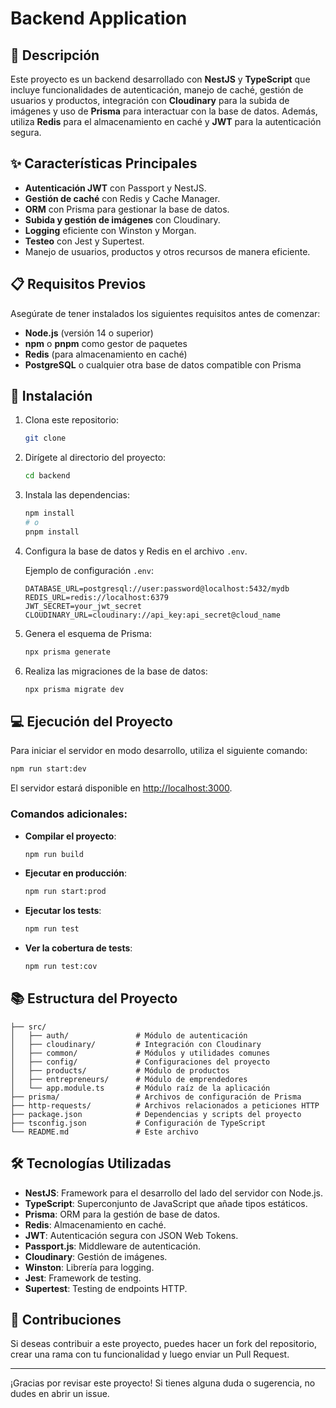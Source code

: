 # Backend Application

## 📖 Descripción

Este proyecto es un backend desarrollado con **NestJS** y **TypeScript** que incluye funcionalidades de autenticación, manejo de caché, gestión de usuarios y productos, integración con **Cloudinary** para la subida de imágenes y uso de **Prisma** para interactuar con la base de datos. Además, utiliza **Redis** para el almacenamiento en caché y **JWT** para la autenticación segura.

## ✨ Características Principales

- **Autenticación JWT** con Passport y NestJS.
- **Gestión de caché** con Redis y Cache Manager.
- **ORM** con Prisma para gestionar la base de datos.
- **Subida y gestión de imágenes** con Cloudinary.
- **Logging** eficiente con Winston y Morgan.
- **Testeo** con Jest y Supertest.
- Manejo de usuarios, productos y otros recursos de manera eficiente.

## 📋 Requisitos Previos

Asegúrate de tener instalados los siguientes requisitos antes de comenzar:

- **Node.js** (versión 14 o superior)
- **npm** o **pnpm** como gestor de paquetes
- **Redis** (para almacenamiento en caché)
- **PostgreSQL** o cualquier otra base de datos compatible con Prisma

## 🚀 Instalación

1. Clona este repositorio:

   ```bash
   git clone
   ```

2. Dirígete al directorio del proyecto:

   ```bash
   cd backend
   ```

3. Instala las dependencias:

   ```bash
   npm install
   # o
   pnpm install
   ```

4. Configura la base de datos y Redis en el archivo `.env`.

   Ejemplo de configuración `.env`:

   ```
   DATABASE_URL=postgresql://user:password@localhost:5432/mydb
   REDIS_URL=redis://localhost:6379
   JWT_SECRET=your_jwt_secret
   CLOUDINARY_URL=cloudinary://api_key:api_secret@cloud_name
   ```

5. Genera el esquema de Prisma:

   ```bash
   npx prisma generate
   ```

6. Realiza las migraciones de la base de datos:

   ```bash
   npx prisma migrate dev
   ```

## 💻 Ejecución del Proyecto

Para iniciar el servidor en modo desarrollo, utiliza el siguiente comando:

```bash
npm run start:dev
```

El servidor estará disponible en [http://localhost:3000](http://localhost:3000).

### Comandos adicionales:

- **Compilar el proyecto**:

  ```bash
  npm run build
  ```

- **Ejecutar en producción**:

  ```bash
  npm run start:prod
  ```

- **Ejecutar los tests**:

  ```bash
  npm run test
  ```

- **Ver la cobertura de tests**:

  ```bash
  npm run test:cov
  ```

## 📚 Estructura del Proyecto

```
├── src/
│   ├── auth/               # Módulo de autenticación
│   ├── cloudinary/         # Integración con Cloudinary
│   ├── common/             # Módulos y utilidades comunes
│   ├── config/             # Configuraciones del proyecto
│   ├── products/           # Módulo de productos
│   ├── entrepreneurs/      # Módulo de emprendedores
│   └── app.module.ts       # Módulo raíz de la aplicación
├── prisma/                 # Archivos de configuración de Prisma
├── http-requests/          # Archivos relacionados a peticiones HTTP
├── package.json            # Dependencias y scripts del proyecto
├── tsconfig.json           # Configuración de TypeScript
└── README.md               # Este archivo
```

## 🛠️ Tecnologías Utilizadas

- **NestJS**: Framework para el desarrollo del lado del servidor con Node.js.
- **TypeScript**: Superconjunto de JavaScript que añade tipos estáticos.
- **Prisma**: ORM para la gestión de base de datos.
- **Redis**: Almacenamiento en caché.
- **JWT**: Autenticación segura con JSON Web Tokens.
- **Passport.js**: Middleware de autenticación.
- **Cloudinary**: Gestión de imágenes.
- **Winston**: Librería para logging.
- **Jest**: Framework de testing.
- **Supertest**: Testing de endpoints HTTP.

## 🤝 Contribuciones

Si deseas contribuir a este proyecto, puedes hacer un fork del repositorio, crear una rama con tu funcionalidad y luego enviar un Pull Request.

---

¡Gracias por revisar este proyecto! Si tienes alguna duda o sugerencia, no dudes en abrir un issue.

